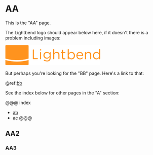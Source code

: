 # AA

This is the "AA" page.

The Lightbend logo should appear below here, if it doesn't there is a problem including images:

![Lightbend](../images/lightbend.png)

But perhaps you're looking for the "BB" page. Here's a link to that:

@ref:[bb](../b/b.md)

See the index below for other pages in the "A" section:

@@@ index
* [ab](b.md)
* [ac](c.md)
@@@

## AA2
### AA3
